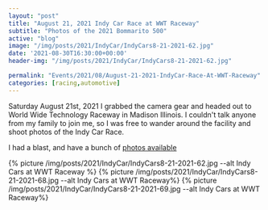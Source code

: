 ```yaml
---
layout: "post"
title: "August 21, 2021 Indy Car Race at WWT Raceway"
subtitle: "Photos of the 2021 Bommarito 500"
active: "blog"
image: "/img/posts/2021/IndyCar/IndyCars8-21-2021-62.jpg"
date: '2021-08-30T16:30:00+00:00'
header-img: "/img/posts/2021/IndyCar/IndyCars8-21-2021-62.jpg"

permalink: "Events/2021/08/August-21-2021-IndyCar-Race-At-WWT-Raceway"
categories: [racing,automotive]
---
```


Saturday August 21st, 2021 I grabbed the camera gear and headed out to World Wide Technology Raceway in Madison Illinois. I couldn't talk anyone from my family to join me, so I was free to wander around the facility and shoot photos of the Indy Car Race. 

I had a blast, and have a bunch of [photos available](https://photos.rainbowmarks.com/2021/Cars/2021-Indy-Cars-at-WWT-Raceway)

{% picture /img/posts/2021/IndyCar/IndyCars8-21-2021-62.jpg --alt Indy Cars at WWT Raceway %}
{% picture /img/posts/2021/IndyCar/IndyCars8-21-2021-68.jpg --alt Indy Cars at WWT Raceway%}
{% picture /img/posts/2021/IndyCar/IndyCars8-21-2021-69.jpg --alt Indy Cars at WWT Raceway%}